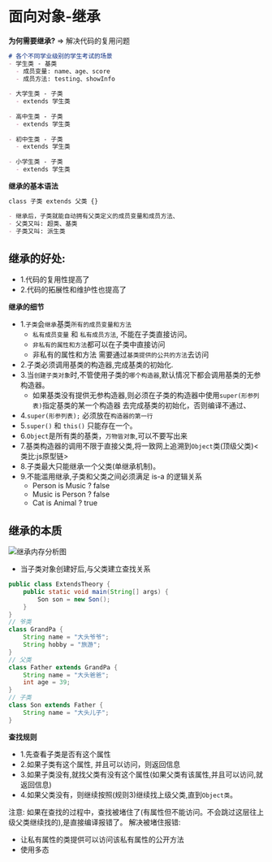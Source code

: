 # 面向对象-继承
**为何需要继承?** 
=> 解决代码的复用问题
```markdown
# 各个不同学业级别的学生考试的场景
- 学生类 - 基类
  - 成员变量: name、age、score 
  - 成员方法: testing、showInfo
    
- 大学生类 - 子类
  - extends 学生类
    
- 高中生类 - 子类
  - extends 学生类
    
- 初中生类 - 子类
  - extends 学生类
    
- 小学生类 - 子类
  - extends 学生类
```

**继承的基本语法**
```markdown
class 子类 extends 父类 {}

- 继承后，子类就能自动拥有父类定义的成员变量和成员方法、 
- 父类又叫: 超类、基类
- 子类又叫: 派生类
```



## 继承的好处:
- 1.代码的复用性提高了
- 2.代码的拓展性和维护性也提高了

**继承的细节**
- 1.`子类`会`继承`基类`所有的成员变量和方法`
  - `私有成员变量` 和 `私有成员方法`, 不能在子类直接访问。 
  - `非私有的属性和方法`都可以在子类中直接访问
  - 非私有的属性和方法 需要通过`基类提供的公共的方法`去访问
- 2.子类必须调用基类的构造器,完成基类的初始化.
- 3.当`创建子类对象`时,不管使用子类的`哪个构造器`,默认情况下都会调用基类的无参构造器。
  - 如果基类没有提供无参构造器,则必须在子类的构造器中使用`super(形参列表)`指定基类的某一个构造器 去完成基类的初始化，否则编译不通过、
- 4.`super(形参列表);` 必须放在`构造器的第一行 `
- 5.`super()` 和 `this()` 只能存在一个。 
- 6.`Object`是所有类的基类，`万物皆对象`,可以不要写出来
- 7.基类构造器的调用不限于直接父类,将一致网上追溯到`Object`类(顶级父类)<类比:js原型链>
- 8.子类最大只能继承一个父类(单继承机制)。
- 9.不能滥用继承,子类和父类之间必须满足 is-a 的逻辑关系
  - Person is Music ? false
  - Music is Person ? false
  - Cat is Animal ? true




## 继承的本质
![继承内存分析图](https://i.postimg.cc/5Nts4z4J/image.png)
- 当子类对象创建好后,与父类建立查找关系
```java
public class ExtendsTheory {
    public static void main(String[] args) {
        Son son = new Son();
    }
}
// 爷类
class GrandPa {
    String name = "大头爷爷";
    String hobby = "旅游";
}
// 父类
class Father extends GrandPa {
    String name = "大头爸爸";
    int age = 39;
}
// 子类
class Son extends Father {
    String name = "大头儿子";
}
```

**查找规则**
- 1.先查看子类是否有这个属性
- 2.如果子类有这个属性, 并且可以访问，则返回信息
- 3.如果子类没有,就找父类有没有这个属性(如果父类有该属性,并且可以访问,就返回信息)
- 4.如果父类没有，则继续按照(规则3)继续找上级父类,直到`Object类`。

注意: 如果在查找的过程中，查找被堵住了(有属性但不能访问。不会跳过这层往上级父类继续找的),是直接编译报错了。
解决被堵住报错: 
- 让私有属性的类提供可以访问该私有属性的公开方法
- 使用多态
